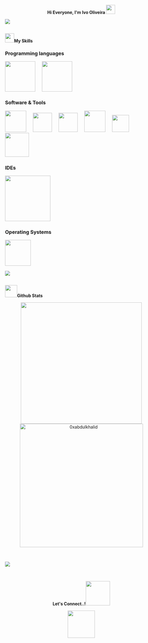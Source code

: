 <p align="center"><b>Hi Everyone, I'm Ivo Oliveira </b><img src="https://media.giphy.com/media/hvRJCLFzcasrR4ia7z/giphy.gif" width="30"></p>

<img src="https://user-images.githubusercontent.com/73097560/115834477-dbab4500-a447-11eb-908a-139a6edaec5c.gif"><br><br>

<a><img src="https://media2.giphy.com/media/QssGEmpkyEOhBCb7e1/giphy.gif?cid=ecf05e47a0n3gi1bfqntqmob8g9aid1oyj2wr3ds3mg700bl&rid=giphy.gif" width ="30"></a>**My Skills**

### Programming languages
<a><img src="https://img.shields.io/badge/JavaScript-F7DF1E?style=for-the-badge&logo=javascript&logoColor=black" width ="100" /></a> &emsp;
<a><img src="https://img.shields.io/badge/TypeScript-3178C6?style=for-the-badge&logo=typescript&logoColor=white" width ="100" /></a> &emsp;



   
### Software & Tools
<a><img src = "https://img.shields.io/badge/HTML5-E34F26?style=for-the-badge&logo=html5&logoColor=white" width ="70"></a> &emsp;
<a><img src = "https://img.shields.io/badge/CSS3-1572B6?style=for-the-badge&logo=css3&logoColor=white" width ="63"></a> &emsp;
<a><img src = "https://img.shields.io/badge/Sass-CC6699?style=for-the-badge&logo=sass&logoColor=white" width ="63"></a> &emsp;
<a><img src = "https://img.shields.io/badge/React-20232A?style=for-the-badge&logo=react&logoColor=61DAFB" width ="70"></a> &emsp;
<a><img src = "https://img.shields.io/badge/GIT-E44C30?style=for-the-badge&logo=git&logoColor=white" width ="56"></a> &emsp;
<a><img src = "https://img.shields.io/badge/GitHub-100000?style=for-the-badge&logo=github&logoColor=white" width ="79"></a> &emsp;




### IDEs

<a><img src = "https://img.shields.io/badge/Visual_Studio_Code-0078D4?style=for-the-badge&logo=visual%20studio%20code&logoColor=white" width ="150"></a>
&emsp;

### Operating Systems 
<a><img src = "https://img.shields.io/badge/Windows-0078D6?style=for-the-badge&logo=windows&logoColor=white" width ="85"></a>
&emsp;

<img src="https://user-images.githubusercontent.com/73097560/115834477-dbab4500-a447-11eb-908a-139a6edaec5c.gif"><br><br>  

  
<img src="https://media.giphy.com/media/iY8CRBdQXODJSCERIr/giphy.gif" width="40">**Github Stats**

<p align="center">
<a href="https://github.com/IvoOliveiraa">
<img src="https://github-readme-stats.vercel.app/api?username=IvoOliveiraa&include_all_commits=true&count_private=true&show_icons=true&line_height=20&title_color=7A7ADB&icon_color=2234AE&text_color=D3D3D3&bg_color=0,000000,130F40" width="400"/>
<img src="https://github-readme-stats.vercel.app/api/top-langs?username=IvoOliveiraa&show_icons=true&locale=en&layout=compact&line_height=20&title_color=7A7ADB&icon_color=2234AE&text_color=D3D3D3&bg_color=0,000000,130F40" width="407"  alt="0xabdulkhalid"/>
</a>
</p>

<br><br>
<img src="https://user-images.githubusercontent.com/73097560/115834477-dbab4500-a447-11eb-908a-139a6edaec5c.gif"><br><br>
<br>

<p align="center"><b> Let's Connect..!</b><img src="https://gifs.eco.br/wp-content/uploads/2022/07/gifs-de-aperto-de-mao-14.gif" width ="80"></p>

<p align="center">
<a href="https://www.linkedin.com/in/ivo-oliveira-140a321a3/"><img src = "https://img.shields.io/badge/LinkedIn-0077B5?style=for-the-badge&logo=linkedin&logoColor=white" width ="90"></picture></a>
</p>

